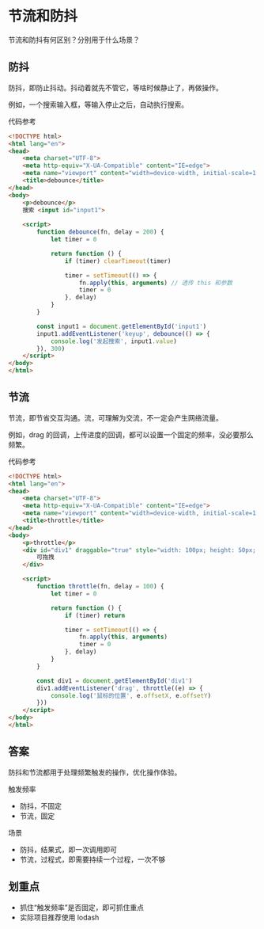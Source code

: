 # 节流和防抖

节流和防抖有何区别？分别用于什么场景？

## 防抖

防抖，即防止抖动。抖动着就先不管它，等啥时候静止了，再做操作。

例如，一个搜索输入框，等输入停止之后，自动执行搜索。

代码参考 


``` html
<!DOCTYPE html>
<html lang="en">
<head>
    <meta charset="UTF-8">
    <meta http-equiv="X-UA-Compatible" content="IE=edge">
    <meta name="viewport" content="width=device-width, initial-scale=1.0">
    <title>debounce</title>
</head>
<body>
    <p>debounce</p>
    搜索 <input id="input1">
    
    <script>
        function debounce(fn, delay = 200) {
            let timer = 0

            return function () {
                if (timer) clearTimeout(timer)

                timer = setTimeout(() => {
                    fn.apply(this, arguments) // 透传 this 和参数
                    timer = 0
                }, delay)
            }
        }

        const input1 = document.getElementById('input1')
        input1.addEventListener('keyup', debounce(() => {
            console.log('发起搜索', input1.value)
        }), 300)
    </script>
</body>
</html>
```

## 节流

节流，即节省交互沟通。流，可理解为交流，不一定会产生网络流量。

例如，drag 的回调，上传进度的回调，都可以设置一个固定的频率，没必要那么频繁。

代码参考 
``` html
<!DOCTYPE html>
<html lang="en">
<head>
    <meta charset="UTF-8">
    <meta http-equiv="X-UA-Compatible" content="IE=edge">
    <meta name="viewport" content="width=device-width, initial-scale=1.0">
    <title>throttle</title>
</head>
<body>
    <p>throttle</p>
    <div id="div1" draggable="true" style="width: 100px; height: 50px; background-color: #ccc; padding: 10px;">
        可拖拽
    </div>

    <script>
        function throttle(fn, delay = 100) {
            let timer = 0

            return function () {
                if (timer) return

                timer = setTimeout(() => {
                    fn.apply(this, arguments)
                    timer = 0
                }, delay)
            }
        }

        const div1 = document.getElementById('div1')
        div1.addEventListener('drag', throttle((e) => {
            console.log('鼠标的位置', e.offsetX, e.offsetY)
        }))
    </script>
</body>
</html>
```

## 答案

防抖和节流都用于处理频繁触发的操作，优化操作体验。

触发频率
- 防抖，不固定
- 节流，固定

场景
- 防抖，结果式，即一次调用即可
- 节流，过程式，即需要持续一个过程，一次不够

## 划重点

- 抓住“触发频率”是否固定，即可抓住重点
- 实际项目推荐使用 lodash

